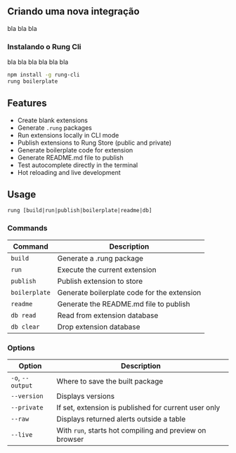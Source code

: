 ## Criando uma nova integração

bla bla bla

### Instalando o Rung Cli
bla bla bla bla bla bla
``` sh
npm install -g rung-cli
rung boilerplate
```


## Features

- Create blank extensions
- Generate `.rung` packages
- Run extensions locally in CLI mode
- Publish extensions to Rung Store (public and private)
- Generate boilerplate code for extension
- Generate README.md file to publish
- Test autocomplete directly in the terminal
- Hot reloading and live development

## Usage

`rung [build|run|publish|boilerplate|readme|db]`

### Commands


| Command       | Description |
|---------------|-------------|
| `build`       | Generate a .rung package |
| `run`         | Execute the current extension |
| `publish`     | Publish extension to store |
| `boilerplate` | Generate boilerplate code for the extension |
| `readme`      | Generate the README.md file to publish |
| `db read`     | Read from extension database |
| `db clear`    | Drop extension database |

### Options

| Option           | Description |
|------------------|-------------|
| `-o`, `--output` | Where to save the built package |
| `--version`      | Displays versions |
| `--private`      | If set, extension is published for current user only |
| `--raw`          | Displays returned alerts outside a table |
| `--live`         | With `run`, starts hot compiling and preview on browser |